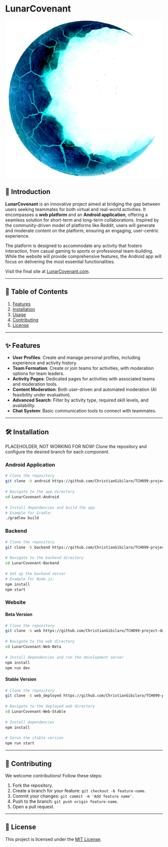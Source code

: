 # LunarCovenant

![LunarCovenant Logo](https://github.com/ChristianGibilaro/TCH099-project-de-session/blob/web_deployed/ressources/Final/Main/logo.png?raw=true)

## 🚀 Introduction

**LunarCovenant** is an innovative project aimed at bridging the gap between users seeking teammates for both virtual and real-world activities. It encompasses a **web platform** and an **Android application**, offering a seamless solution for short-term and long-term collaborations. Inspired by the community-driven model of platforms like Reddit, users will generate and moderate content on the platform, ensuring an engaging, user-centric experience.

The platform is designed to accommodate any activity that fosters interaction, from casual gaming to sports or professional team-building. While the website will provide comprehensive features, the Android app will focus on delivering the most essential functionalities.

Visit the final site at [LunarCovenant.com](https://lunarcovenant.com).

---

## 📖 Table of Contents

1. [Features](#features)
2. [Installation](#installation)
3. [Usage](#usage)
4. [Contributing](#contributing)
5. [License](#license)

---

## ✨ Features

- **User Profiles**: Create and manage personal profiles, including experience and activity history.
- **Team Formation**: Create or join teams for activities, with moderation options for team leaders.
- **Activity Pages**: Dedicated pages for activities with associated teams and moderation tools.
- **Content Moderation**: Both user-driven and automated moderation (AI feasibility under evaluation).
- **Advanced Search**: Filter by activity type, required skill levels, and availability.
- **Chat System**: Basic communication tools to connect with teammates.

---

## 🛠️ Installation

PLACEHOLDER, NOT WORKING FOR NOW!
Clone the repository and configure the desired branch for each component.

### Android Application
```bash
# Clone the repository
git clone -b android https://github.com/ChristianGibilaro/TCH099-project-de-session.git LunarCovenant-Android

# Navigate to the app directory
cd LunarCovenant-Android

# Install dependencies and build the app
# Example for Gradle:
./gradlew build
```

### Backend
```bash
# Clone the repository
git clone -b backend https://github.com/ChristianGibilaro/TCH099-project-de-session.git LunarCovenant-Backend

# Navigate to the backend directory
cd LunarCovenant-Backend

# Set up the backend server
# Example for Node.js:
npm install
npm start
```

### Website
#### Beta Version
```bash
# Clone the repository
git clone -b web https://github.com/ChristianGibilaro/TCH099-project-de-session.git LunarCovenant-Web-Beta

# Navigate to the web directory
cd LunarCovenant-Web-Beta

# Install dependencies and run the development server
npm install
npm run dev
```

#### Stable Version
```bash
# Clone the repository
git clone -b web_deployed https://github.com/ChristianGibilaro/TCH099-project-de-session.git LunarCovenant-Web-Stable

# Navigate to the deployed web directory
cd LunarCovenant-Web-Stable

# Install dependencies
npm install

# Serve the stable version
npm run start
```

---

## 🤝 Contributing

We welcome contributions! Follow these steps:

1. Fork the repository.
2. Create a branch for your feature: `git checkout -b feature-name`.
3. Commit your changes: `git commit -m 'Add feature name'`.
4. Push to the branch: `git push origin feature-name`.
5. Open a pull request.

---

## 📜 License

This project is licensed under the [MIT License](LICENSE).
